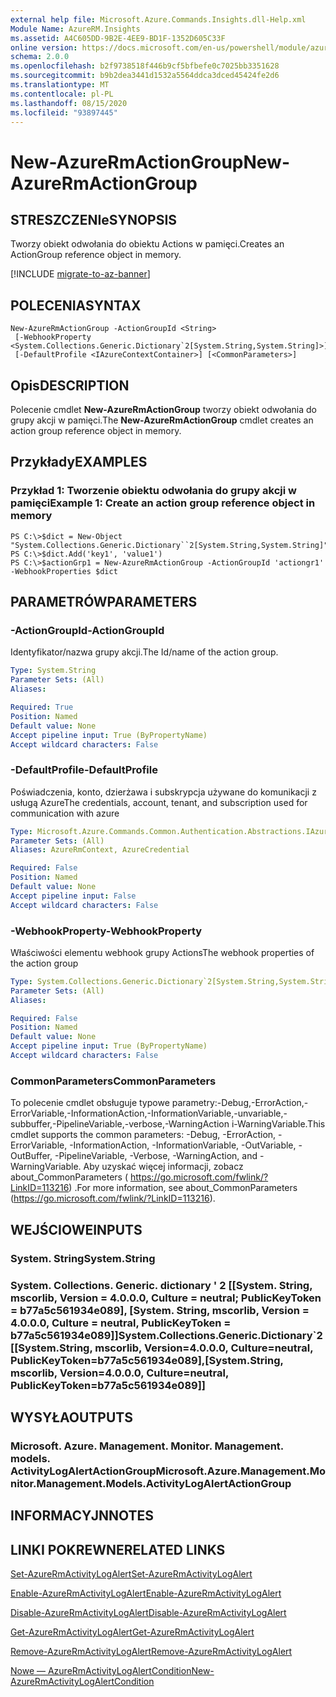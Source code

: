 ```yaml
---
external help file: Microsoft.Azure.Commands.Insights.dll-Help.xml
Module Name: AzureRM.Insights
ms.assetid: A4C605DD-9B2E-4EE9-BD1F-1352D605C33F
online version: https://docs.microsoft.com/en-us/powershell/module/azurerm.insights/new-azurermactiongroup
schema: 2.0.0
ms.openlocfilehash: b2f9738518f446b9cf5bfbefe0c7025bb3351628
ms.sourcegitcommit: b9b2dea3441d1532a5564ddca3dced45424fe2d6
ms.translationtype: MT
ms.contentlocale: pl-PL
ms.lasthandoff: 08/15/2020
ms.locfileid: "93897445"
---
```

# <span data-ttu-id="64f5a-101">New-AzureRmActionGroup</span><span class="sxs-lookup"><span data-stu-id="64f5a-101">New-AzureRmActionGroup</span></span>

## <span data-ttu-id="64f5a-102">STRESZCZENIe</span><span class="sxs-lookup"><span data-stu-id="64f5a-102">SYNOPSIS</span></span>
<span data-ttu-id="64f5a-103">Tworzy obiekt odwołania do obiektu Actions w pamięci.</span><span class="sxs-lookup"><span data-stu-id="64f5a-103">Creates an ActionGroup reference object in memory.</span></span>

[!INCLUDE [migrate-to-az-banner](../../includes/migrate-to-az-banner.md)]

## <span data-ttu-id="64f5a-104">POLECENIA</span><span class="sxs-lookup"><span data-stu-id="64f5a-104">SYNTAX</span></span>

```
New-AzureRmActionGroup -ActionGroupId <String>
 [-WebhookProperty <System.Collections.Generic.Dictionary`2[System.String,System.String]>]
 [-DefaultProfile <IAzureContextContainer>] [<CommonParameters>]
```

## <span data-ttu-id="64f5a-105">Opis</span><span class="sxs-lookup"><span data-stu-id="64f5a-105">DESCRIPTION</span></span>
<span data-ttu-id="64f5a-106">Polecenie cmdlet **New-AzureRmActionGroup** tworzy obiekt odwołania do grupy akcji w pamięci.</span><span class="sxs-lookup"><span data-stu-id="64f5a-106">The **New-AzureRmActionGroup** cmdlet creates an action group reference object in memory.</span></span>

## <span data-ttu-id="64f5a-107">Przykłady</span><span class="sxs-lookup"><span data-stu-id="64f5a-107">EXAMPLES</span></span>

### <span data-ttu-id="64f5a-108">Przykład 1: Tworzenie obiektu odwołania do grupy akcji w pamięci</span><span class="sxs-lookup"><span data-stu-id="64f5a-108">Example 1: Create an action group reference object in memory</span></span>
```
PS C:\>$dict = New-Object "System.Collections.Generic.Dictionary``2[System.String,System.String]"
PS C:\>$dict.Add('key1', 'value1')
PS C:\>$actionGrp1 = New-AzureRmActionGroup -ActionGroupId 'actiongr1' -WebhookProperties $dict
```

## <span data-ttu-id="64f5a-109">PARAMETRÓW</span><span class="sxs-lookup"><span data-stu-id="64f5a-109">PARAMETERS</span></span>

### <span data-ttu-id="64f5a-110">-ActionGroupId</span><span class="sxs-lookup"><span data-stu-id="64f5a-110">-ActionGroupId</span></span>
<span data-ttu-id="64f5a-111">Identyfikator/nazwa grupy akcji.</span><span class="sxs-lookup"><span data-stu-id="64f5a-111">The Id/name of the action group.</span></span>

```yaml
Type: System.String
Parameter Sets: (All)
Aliases:

Required: True
Position: Named
Default value: None
Accept pipeline input: True (ByPropertyName)
Accept wildcard characters: False
```

### <span data-ttu-id="64f5a-112">-DefaultProfile</span><span class="sxs-lookup"><span data-stu-id="64f5a-112">-DefaultProfile</span></span>
<span data-ttu-id="64f5a-113">Poświadczenia, konto, dzierżawa i subskrypcja używane do komunikacji z usługą Azure</span><span class="sxs-lookup"><span data-stu-id="64f5a-113">The credentials, account, tenant, and subscription used for communication with azure</span></span>

```yaml
Type: Microsoft.Azure.Commands.Common.Authentication.Abstractions.IAzureContextContainer
Parameter Sets: (All)
Aliases: AzureRmContext, AzureCredential

Required: False
Position: Named
Default value: None
Accept pipeline input: False
Accept wildcard characters: False
```

### <span data-ttu-id="64f5a-114">-WebhookProperty</span><span class="sxs-lookup"><span data-stu-id="64f5a-114">-WebhookProperty</span></span>
<span data-ttu-id="64f5a-115">Właściwości elementu webhook grupy Actions</span><span class="sxs-lookup"><span data-stu-id="64f5a-115">The webhook properties of the action group</span></span>

```yaml
Type: System.Collections.Generic.Dictionary`2[System.String,System.String]
Parameter Sets: (All)
Aliases:

Required: False
Position: Named
Default value: None
Accept pipeline input: True (ByPropertyName)
Accept wildcard characters: False
```

### <span data-ttu-id="64f5a-116">CommonParameters</span><span class="sxs-lookup"><span data-stu-id="64f5a-116">CommonParameters</span></span>
<span data-ttu-id="64f5a-117">To polecenie cmdlet obsługuje typowe parametry:-Debug,-ErrorAction,-ErrorVariable,-InformationAction,-InformationVariable,-unvariable,-subbuffer,-PipelineVariable,-verbose,-WarningAction i-WarningVariable.</span><span class="sxs-lookup"><span data-stu-id="64f5a-117">This cmdlet supports the common parameters: -Debug, -ErrorAction, -ErrorVariable, -InformationAction, -InformationVariable, -OutVariable, -OutBuffer, -PipelineVariable, -Verbose, -WarningAction, and -WarningVariable.</span></span> <span data-ttu-id="64f5a-118">Aby uzyskać więcej informacji, zobacz about_CommonParameters ( https://go.microsoft.com/fwlink/?LinkID=113216) .</span><span class="sxs-lookup"><span data-stu-id="64f5a-118">For more information, see about_CommonParameters (https://go.microsoft.com/fwlink/?LinkID=113216).</span></span>

## <span data-ttu-id="64f5a-119">WEJŚCIOWE</span><span class="sxs-lookup"><span data-stu-id="64f5a-119">INPUTS</span></span>

### <span data-ttu-id="64f5a-120">System. String</span><span class="sxs-lookup"><span data-stu-id="64f5a-120">System.String</span></span>

### <span data-ttu-id="64f5a-121">System. Collections. Generic. dictionary ' 2 [[System. String, mscorlib, Version = 4.0.0.0, Culture = neutral; PublicKeyToken = b77a5c561934e089], [System. String, mscorlib, Version = 4.0.0.0, Culture = neutral, PublicKeyToken = b77a5c561934e089]]</span><span class="sxs-lookup"><span data-stu-id="64f5a-121">System.Collections.Generic.Dictionary\`2[[System.String, mscorlib, Version=4.0.0.0, Culture=neutral, PublicKeyToken=b77a5c561934e089],[System.String, mscorlib, Version=4.0.0.0, Culture=neutral, PublicKeyToken=b77a5c561934e089]]</span></span>

## <span data-ttu-id="64f5a-122">WYSYŁA</span><span class="sxs-lookup"><span data-stu-id="64f5a-122">OUTPUTS</span></span>

### <span data-ttu-id="64f5a-123">Microsoft. Azure. Management. Monitor. Management. models. ActivityLogAlertActionGroup</span><span class="sxs-lookup"><span data-stu-id="64f5a-123">Microsoft.Azure.Management.Monitor.Management.Models.ActivityLogAlertActionGroup</span></span>

## <span data-ttu-id="64f5a-124">INFORMACYJN</span><span class="sxs-lookup"><span data-stu-id="64f5a-124">NOTES</span></span>

## <span data-ttu-id="64f5a-125">LINKI POKREWNE</span><span class="sxs-lookup"><span data-stu-id="64f5a-125">RELATED LINKS</span></span>

[<span data-ttu-id="64f5a-126">Set-AzureRmActivityLogAlert</span><span class="sxs-lookup"><span data-stu-id="64f5a-126">Set-AzureRmActivityLogAlert</span></span>](./Set-AzureRmActivityLogAlert.md)

[<span data-ttu-id="64f5a-127">Enable-AzureRmActivityLogAlert</span><span class="sxs-lookup"><span data-stu-id="64f5a-127">Enable-AzureRmActivityLogAlert</span></span>](./Enable-AzureRmActivityLogAlert.md)

[<span data-ttu-id="64f5a-128">Disable-AzureRmActivityLogAlert</span><span class="sxs-lookup"><span data-stu-id="64f5a-128">Disable-AzureRmActivityLogAlert</span></span>](./Disable-AzureRmActivityLogAlert.md)

[<span data-ttu-id="64f5a-129">Get-AzureRmActivityLogAlert</span><span class="sxs-lookup"><span data-stu-id="64f5a-129">Get-AzureRmActivityLogAlert</span></span>](./Get-AzureRmActivityLogAlert.md)

[<span data-ttu-id="64f5a-130">Remove-AzureRmActivityLogAlert</span><span class="sxs-lookup"><span data-stu-id="64f5a-130">Remove-AzureRmActivityLogAlert</span></span>](./Remove-AzureRmActivityLogAlert.md)

[<span data-ttu-id="64f5a-131">Nowe — AzureRmActivityLogAlertCondition</span><span class="sxs-lookup"><span data-stu-id="64f5a-131">New-AzureRmActivityLogAlertCondition</span></span>](./Get-AzureRmActivityLogAlertCondition.md)

